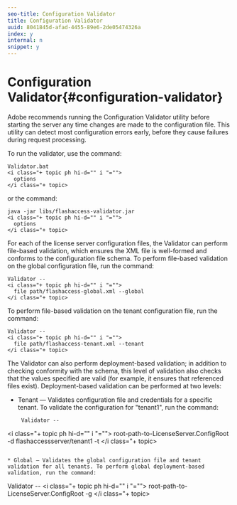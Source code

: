 ```yaml
---
seo-title: Configuration Validator
title: Configuration Validator
uuid: 8041845d-afad-4455-89e6-2de05474326a
index: y
internal: n
snippet: y
---
```


# Configuration Validator{#configuration-validator}

Adobe recommends running the Configuration Validator utility before starting the server any time changes are made to the configuration file. This utility can detect most configuration errors early, before they cause failures during request processing.

To run the validator, use the command:

```
Validator.bat  
<i class="+ topic ph hi-d="" i "="">
  options  
</i class="+ topic>
```

or the command:

```
java -jar libs/flashaccess-validator.jar  
<i class="+ topic ph hi-d="" i "="">
  options 
</i class="+ topic>
```

For each of the license server configuration files, the Validator can perform file-based validation, which ensures the XML file is well-formed and conforms to the configuration file schema. To perform file-based validation on the global configuration file, run the command:

```
Validator -- 
<i class="+ topic ph hi-d="" i "="">
  file path/flashaccess-global.xml --global 
</i class="+ topic>
```

To perform file-based validation on the tenant configuration file, run the command:

```
Validator -- 
<i class="+ topic ph hi-d="" i "="">
  file path/flashaccess-tenant.xml --tenant 
</i class="+ topic>
```

The Validator can also perform deployment-based validation; in addition to checking conformity with the schema, this level of validation also checks that the values specified are valid (for example, it ensures that referenced files exist). Deployment-based validation can be performed at two levels:

* Tenant — Validates configuration file and credentials for a specific tenant. To validate the configuration for "tenant1", run the command:

  ```
   Validator -- 
<i class="+ topic ph hi-d="" i "="">
  root-path-to-LicenseServer.ConfigRoot -d flashaccessserver/tenant1 -t 
</i class="+ topic>
  ```

* Global — Validates the global configuration file and tenant validation for all tenants. To perform global deployment-based validation, run the command:

  ```
   Validator -- 
<i class="+ topic ph hi-d="" i "="">
  root-path-to-LicenseServer.ConfigRoot -g 
</i class="+ topic>
  ```


